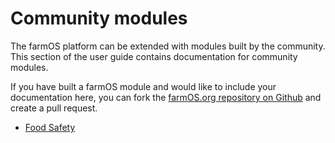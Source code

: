# Community modules

The farmOS platform can be extended with modules built by the community. This
section of the user guide contains documentation for community modules.

If you have built a farmOS module and would like to include your documentation
here, you can fork the [farmOS.org repository on Github] and create a pull
request.

* [Food Safety]

[farmOS.org repository on Github]: https://github.com/farmOS/farmOS.org
[Food Safety]: /guide/contrib/food-safety

